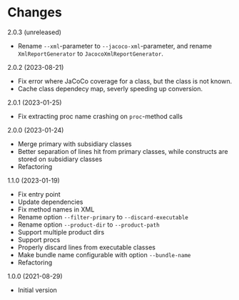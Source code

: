 Changes
=======

2.0.3 (unreleased)

- Rename `--xml`-parameter to `--jacoco-xml`-parameter, and rename `XmlReportGenerator` to `JacocoXmlReportGenerator`.

2.0.2 (2023-08-21)

- Fix error where JaCoCo coverage for a class, but the class is not known.
- Cache class dependecy map, severly speeding up conversion.

2.0.1 (2023-01-25)

- Fix extracting proc name crashing on `proc`-method calls

2.0.0 (2023-01-24)

- Merge primary with subsidiary classes
- Better separation of lines hit from primary classes, while constructs are stored on subsidiary classes
- Refactoring

1.1.0 (2023-01-19)

- Fix entry point
- Update dependencies
- Fix method names in XML
- Rename option `--filter-primary` to `--discard-executable`
- Rename option `--product-dir` to `--product-path`
- Support multiple product dirs
- Support procs
- Properly discard lines from executable classes
- Make bundle name configurable with option `--bundle-name`
- Refactoring

1.0.0 (2021-08-29)

- Initial version
